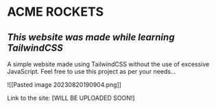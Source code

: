 # ACME ROCKETS

## *This website was made while learning TailwindCSS*

A simple website made using TailwindCSS without the use of excessive JavaScript.
Feel free to use this project as per your needs...

![[Pasted image 20230820190904.png]]

Link to the site: [WILL BE UPLOADED SOON!]